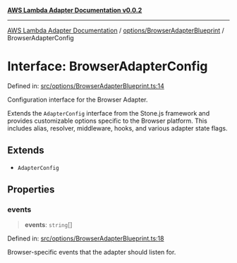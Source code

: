 [**AWS Lambda Adapter Documentation v0.0.2**](../../../README.md)

***

[AWS Lambda Adapter Documentation](../../../modules.md) / [options/BrowserAdapterBlueprint](../README.md) / BrowserAdapterConfig

# Interface: BrowserAdapterConfig

Defined in: [src/options/BrowserAdapterBlueprint.ts:14](https://github.com/stonemjs/browser-adapter/blob/2a6ec5410a97b6bc45328cca33b607b5a6b7ed84/src/options/BrowserAdapterBlueprint.ts#L14)

Configuration interface for the Browser Adapter.

Extends the `AdapterConfig` interface from the Stone.js framework and provides
customizable options specific to the Browser platform. This includes
alias, resolver, middleware, hooks, and various adapter state flags.

## Extends

- `AdapterConfig`

## Properties

### events

> **events**: `string`[]

Defined in: [src/options/BrowserAdapterBlueprint.ts:18](https://github.com/stonemjs/browser-adapter/blob/2a6ec5410a97b6bc45328cca33b607b5a6b7ed84/src/options/BrowserAdapterBlueprint.ts#L18)

Browser-specific events that the adapter should listen for.
